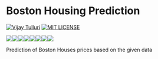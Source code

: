 # Boston Housing Prediction

[![Vijay Tulluri](https://img.shields.io/badge/Vijay-Tulluri-red.svg)](https://vijaytulluri.com/)
[![MIT LICENSE](https://img.shields.io/badge/MIT-License-red.svg)](https://github.com/tullurivijay/Boston_Housing_Prediction/blob/master/LICENSE)

[![](https://sourcerer.io/fame/tullurivijay/tullurivijay/Boston_Housing_Prediction/images/0)](https://sourcerer.io/fame/tullurivijay/tullurivijay/Boston_Housing_Prediction/links/0)[![](https://sourcerer.io/fame/tullurivijay/tullurivijay/Boston_Housing_Prediction/images/1)](https://sourcerer.io/fame/tullurivijay/tullurivijay/Boston_Housing_Prediction/links/1)[![](https://sourcerer.io/fame/tullurivijay/tullurivijay/Boston_Housing_Prediction/images/2)](https://sourcerer.io/fame/tullurivijay/tullurivijay/Boston_Housing_Prediction/links/2)[![](https://sourcerer.io/fame/tullurivijay/tullurivijay/Boston_Housing_Prediction/images/3)](https://sourcerer.io/fame/tullurivijay/tullurivijay/Boston_Housing_Prediction/links/3)[![](https://sourcerer.io/fame/tullurivijay/tullurivijay/Boston_Housing_Prediction/images/4)](https://sourcerer.io/fame/tullurivijay/tullurivijay/Boston_Housing_Prediction/links/4)[![](https://sourcerer.io/fame/tullurivijay/tullurivijay/Boston_Housing_Prediction/images/5)](https://sourcerer.io/fame/tullurivijay/tullurivijay/Boston_Housing_Prediction/links/5)[![](https://sourcerer.io/fame/tullurivijay/tullurivijay/Boston_Housing_Prediction/images/6)](https://sourcerer.io/fame/tullurivijay/tullurivijay/Boston_Housing_Prediction/links/6)[![](https://sourcerer.io/fame/tullurivijay/tullurivijay/Boston_Housing_Prediction/images/7)](https://sourcerer.io/fame/tullurivijay/tullurivijay/Boston_Housing_Prediction/links/7)



Prediction of Boston Houses prices based on the given data
